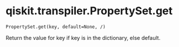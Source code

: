 # qiskit.transpiler.PropertySet.get

`PropertySet.get(key, default=None, /)`

Return the value for key if key is in the dictionary, else default.
